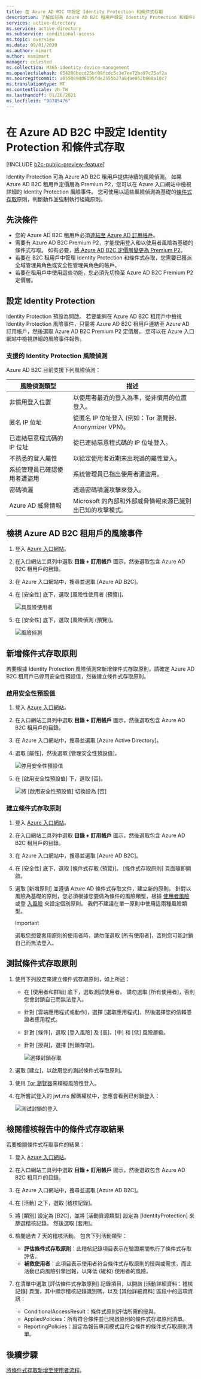 ```yaml
---
title: 在 Azure AD B2C 中設定 Identity Protection 和條件式存取
description: 了解如何為 Azure AD B2C 租用戶設定 Identity Protection 和條件式存取，以檢視風險性登入和其他風險性事件，並根據風險偵測來建立原則。
services: active-directory
ms.service: active-directory
ms.subservice: conditional-access
ms.topic: overview
ms.date: 09/01/2020
ms.author: mimart
author: msmimart
manager: celested
ms.collection: M365-identity-device-management
ms.openlocfilehash: 654206bccd25bf09fcdc5c3e7ee72ba97c75af2a
ms.sourcegitcommit: a055089dd6195fde2555b27a84ae052b668a18c7
ms.translationtype: MT
ms.contentlocale: zh-TW
ms.lasthandoff: 01/26/2021
ms.locfileid: "98785476"
---
```

# <a name="set-up-identity-protection-and-conditional-access-in-azure-ad-b2c"></a>在 Azure AD B2C 中設定 Identity Protection 和條件式存取

[!INCLUDE [b2c-public-preview-feature](../../includes/active-directory-b2c-public-preview.md)]

Identity Protection 可為 Azure AD B2C 租用戶提供持續的風險偵測。 如果 Azure AD B2C 租用戶定價層為 Premium P2，您可以在 Azure 入口網站中檢視詳細的 Identity Protection 風險事件。 您可使用以這些風險偵測為基礎的[條件式存取](../active-directory/conditional-access/overview.md)原則，判斷動作並強制執行組織原則。

## <a name="prerequisites"></a>先決條件

- 您的 Azure AD B2C 租用戶必須[連結至 Azure AD 訂用帳戶](billing.md#link-an-azure-ad-b2c-tenant-to-a-subscription)。
- 需要有 Azure AD B2C Premium P2，才能使用登入和以使用者風險為基礎的條件式存取。 如有必要，[將 Azure AD B2C 定價層變更為 Premium P2](./billing.md)。 
- 若要在 B2C 租用戶中管理 Identity Protection 和條件式存取，您需要已獲派全域管理員角色或安全性管理員角色的帳戶。
- 若要在租用戶中使用這些功能，您必須先切換至 Azure AD B2C Premium P2 定價層。

## <a name="set-up-identity-protection"></a>設定 Identity Protection

Identity Protection 預設為開啟。 若要能夠在 Azure AD B2C 租用戶中檢視 Identity Protection 風險事件，只需將 Azure AD B2C 租用戶連結至 Azure AD 訂用帳戶，然後選取 Azure AD B2C Premium P2 定價層。 您可以在 Azure 入口網站中檢視詳細的風險事件報告。

### <a name="supported-identity-protection-risk-detections"></a>支援的 Identity Protection 風險偵測

Azure AD B2C 目前支援下列風險偵測：  

|風險偵測類型  |描述  |
|---------|---------|
| 非慣用登入位置     | 以使用者最近的登入為準，從非慣用的位置登入。        |
|匿名 IP 位址     | 從匿名 IP 位址登入 (例如：Tor 瀏覽器、Anonymizer VPN)。        |
|已連結惡意程式碼的 IP 位址     | 從已連結惡意程式碼的 IP 位址登入。         |
|不熟悉的登入屬性     | 以給定使用者近期未出現過的屬性登入。        |
|系統管理員已確認使用者遭盜用    | 系統管理員已指出使用者遭盜用。             |
|密碼噴灑     | 透過密碼噴灑攻擊來登入。      |
|Azure AD 威脅情報     | Microsoft 的內部和外部威脅情報來源已識別出已知的攻擊模式。        |

## <a name="view-risk-events-for-your-azure-ad-b2c-tenant"></a>檢視 Azure AD B2C 租用戶的風險事件

1. 登入 [Azure 入口網站](https://portal.azure.com/)。

1. 在入口網站工具列中選取 **目錄 + 訂用帳戶** 圖示，然後選取包含 Azure AD B2C 租用戶的目錄。

1. 在 Azure 入口網站中，搜尋並選取 [Azure AD B2C]。

1. 在 [安全性] 底下，選取 [風險性使用者 (預覽)]。

   ![具風險使用者](media/conditional-access-identity-protection-setup/risky-users.png)

1. 在 [安全性] 底下，選取 [風險偵測 (預覽)]。

   ![風險偵測](media/conditional-access-identity-protection-setup/risk-detections.png)

## <a name="add-a-conditional-access-policy"></a>新增條件式存取原則 

若要根據 Identity Protection 風險偵測來新增條件式存取原則，請確定 Azure AD B2C 租用戶已停用安全性預設值，然後建立條件式存取原則。

### <a name="to-disable-security-defaults"></a>啟用安全性預設值

1. 登入 [Azure 入口網站](https://portal.azure.com/)。

2. 在入口網站工具列中選取 **目錄 + 訂用帳戶** 圖示，然後選取包含 Azure AD B2C 租用戶的目錄。

3. 在 Azure 入口網站中，搜尋並選取 [Azure Active Directory]。

4. 選取 [屬性]，然後選取 [管理安全性預設值]。

   ![停用安全性預設值](media/conditional-access-identity-protection-setup/disable-security-defaults.png)

5. 在 [啟用安全性預設值] 下，選取 [否]。 

   ![將 [啟用安全性預設值] 切換設為 [否]](media/conditional-access-identity-protection-setup/enable-security-defaults-toggle.png)

### <a name="to-create-a-conditional-access-policy"></a>建立條件式存取原則

1. 登入 [Azure 入口網站](https://portal.azure.com/)。

1. 在入口網站工具列中選取 **目錄 + 訂用帳戶** 圖示，然後選取包含 Azure AD B2C 租用戶的目錄。

1. 在 Azure 入口網站中，搜尋並選取 [Azure AD B2C]。

1. 在 [安全性] 底下，選取 [條件式存取 (預覽)]。 [條件式存取原則] 頁面隨即開啟。 

1. 選取 [新增原則] 並遵循 Azure AD 條件式存取文件，建立新的原則。 針對以風險為基礎的原則，您必須根據您要做為條件的風險類型，根據 [使用者風險](../active-directory/conditional-access/howto-conditional-access-policy-risk-user.md#enable-with-conditional-access-policy) 或登 [入風險](../active-directory/conditional-access/howto-conditional-access-policy-risk.md#enable-with-conditional-access-policy) 來設定個別原則。 我們不建議在單一原則中使用這兩種風險類型。

   > [!IMPORTANT]
   > 選取您想要套用原則的使用者時，請勿僅選取 [所有使用者]，否則您可能封鎖自己而無法登入。

## <a name="test-the-conditional-access-policy"></a>測試條件式存取原則

1. 使用下列設定來建立條件式存取原則，如上所述：
   
   - 在 [使用者和群組] 底下，選取測試使用者。 請勿選取 [所有使用者]，否則您會封鎖自己而無法登入。
   - 針對 [雲端應用程式或動作]，選擇 [選取應用程式]，然後選擇您的信賴憑證者應用程式。
   - 針對 [條件]，選取 [登入風險] 及 [高]、[中] 和 [低] 風險層級。
   - 針對 [授與]，選擇 [封鎖存取]。

      ![選擇封鎖存取](media/conditional-access-identity-protection-setup/test-conditional-access-policy.png)

1. 選取 [建立]，以啟用您的測試條件式存取原則。

1. 使用 [Tor 瀏覽器](https://www.torproject.org/download/)來模擬風險性登入。 

1. 在所嘗試登入的 jwt.ms 解碼權杖中，您應會看到已封鎖登入：

   ![測試封鎖的登入](media/conditional-access-identity-protection-setup/test-blocked-sign-in.png)

## <a name="review-conditional-access-outcomes-in-the-audit-report"></a>檢閱稽核報告中的條件式存取結果

若要檢閱條件式存取事件的結果：

1. 登入 [Azure 入口網站](https://portal.azure.com/)。

2. 在入口網站工具列中選取 **目錄 + 訂用帳戶** 圖示，然後選取包含 Azure AD B2C 租用戶的目錄。

3. 在 Azure 入口網站中，搜尋並選取 [Azure AD B2C]。

4. 在 [活動] 之下，選取 [稽核記錄]。

5. 將 [類別] 設定為 [B2C]，並將 [活動資源類型] 設定為 [IdentityProtection] 來篩選稽核記錄。 然後選取 [套用]。

6. 檢閱過去 7 天的稽核活動。 包含下列活動類型：

   - **評估條件式存取原則**：此稽核記錄項目表示在驗證期間執行了條件式存取評估。
   - **補救使用者**：此項目表示使用者符合條件式存取原則的授與或需求，而此活動已向風險引擎回報，以降低 (緩和) 使用者的風險。

7. 在清單中選取 [評估條件式存取原則] 記錄項目，以開啟 [活動詳細資料：稽核記錄] 頁面，其中顯示稽核記錄識別碼，以及 [其他詳細資料] 區段中的這項資訊：

   - ConditionalAccessResult：條件式原則評估所需的授與。
   - AppliedPolicies：所有符合條件並已開啟原則的條件式存取原則清單。
   - ReportingPolicies：設定為報告專用模式且符合條件的條件式存取原則清單。

## <a name="next-steps"></a>後續步驟

[將條件式存取新增至使用者流程](conditional-access-user-flow.md)。
